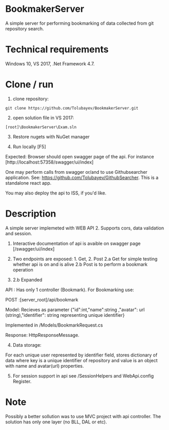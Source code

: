 # BookmakerServer
A simple server for performing bookmarking of data collected from git repository search.

# Technical requirements
Windows 10, VS 2017, .Net Framework 4.7. 

# Clone / run

1. clone repository:

```
git clone https://github.com/Tolubayev/BookmakerServer.git
```

2. open solution file in VS 2017:

```
[root]\BookmakerServer\Exam.sln
```
3. Restore nugets with NuGet manager

4. Run locally [F5]


Expected:
Browser should open swagger page of the api. For instance [http://localhost:57358/swagger/ui/index]

One may perform calls from swagger or/and to use Githubsearcher application. See:
https://github.com/Tolubayev/GithubSearcher.
This is a standalone react app.

You may also deploy the api to ISS, if you'd like.


# Description
A simple server implemeted with WEB API 2. Supports cors, data validation and session.

1. Interactive documentation of api is avaible on swagger page [/swagger/ui/index]

2. Two endpoints are exposed: 1. Get, 2. Post
   2.a Get for simple testing whether api is on and is alive
   2.b Post is to perform a bookmark operation
   

3. 2.b Expanded

  API :
  Has only 1 controller (Bookmark). 
  For Bookmarking use:

  POST :[server_root]/api/bookmark

  Model:
  Recieves as parameter
  {"id":int,"name":string ,"avatar": url (string),"identifier": string representing unique identifier}

  Implemented in /Models/BookmarkRequest.cs

  Response: HttpResponseMessage.


4. Data storage:

For each unique user represented by identifier field, stores dictionary of data where key is a unique identifier of repository and value is an object with name and avatar(url) properties.


5. For session support in api see /SessionHelpers and WebApi.config Register.

# Note
Possibly a better sollution was to use MVC project with api controller.
The solution has only one layer (no BLL, DAL or etc). 

